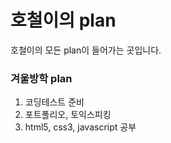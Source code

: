 <h1>호철이의 plan</h1>
호철이의 모든 plan이 들어가는 곳입니다.<br>

<h3>겨울방학 plan</h3>
<ol>
	<li>코딩테스트 준비</li>
	<li>포트폴리오, 토익스피킹</li>
	<li>html5, css3, javascript 공부</li>
</ol>
